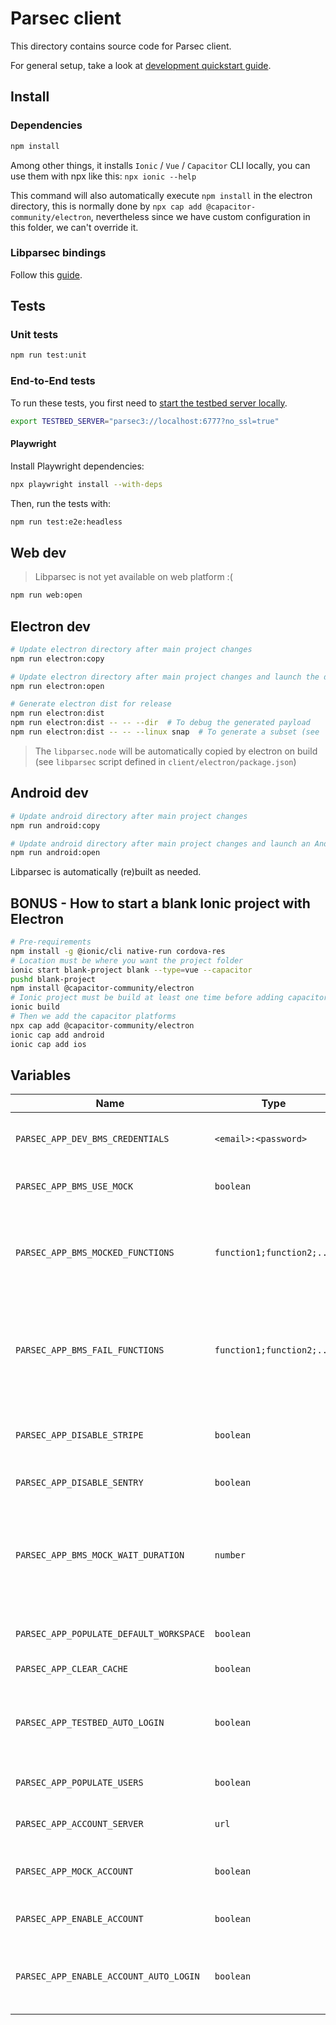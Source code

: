 # Parsec client

This directory contains source code for Parsec client.

For general setup, take a look at [development quickstart guide](../docs/development/README.md#Hacking-the-clients).

## Install

### Dependencies

```bash
npm install
```

Among other things, it installs `Ionic` / `Vue` / `Capacitor` CLI locally, you can use them with npx like this: `npx ionic --help`

This command will also automatically execute `npm install` in the electron directory, this is normally done by `npx cap add @capacitor-community/electron`, nevertheless since we have custom configuration in this folder, we can't override it.

### Libparsec bindings

Follow this [guide](../bindings/README.md).

## Tests

### Unit tests

```bash
npm run test:unit
```

### End-to-End tests

To run these tests, you first need to [start the testbed server locally](../docs/development/README.md#starting-the-testbed-server).

```bash
export TESTBED_SERVER="parsec3://localhost:6777?no_ssl=true"
```

#### Playwright

Install Playwright dependencies:

```bash
npx playwright install --with-deps
```

Then, run the tests with:

```bash
npm run test:e2e:headless
```

## Web dev

> Libparsec is not yet available on web platform :(

```bash
npm run web:open
```

## Electron dev

```bash
# Update electron directory after main project changes
npm run electron:copy

# Update electron directory after main project changes and launch the desktop app
npm run electron:open

# Generate electron dist for release
npm run electron:dist
npm run electron:dist -- -- --dir  # To debug the generated payload
npm run electron:dist -- -- --linux snap  # To generate a subset (see `npx electron-builder build --help`)
```

> The `libparsec.node` will be automatically copied by electron on build (see
> `libparsec` script defined in `client/electron/package.json`)

## Android dev

```bash
# Update android directory after main project changes
npm run android:copy

# Update android directory after main project changes and launch an Android Studio project
npm run android:open
```

Libparsec is automatically (re)built as needed.

<!-- TODO: iOS platform not yet available
## iOS dev

```bash
# In /client
# Update iOS folder after main project changes
npm run ios:copy
# ----
# Update iOS folder after main project changes and launch a XCode project
npm run ios:open
``` -->

## BONUS - How to start a blank Ionic project with Electron

```bash
# Pre-requirements
npm install -g @ionic/cli native-run cordova-res
# Location must be where you want the project folder
ionic start blank-project blank --type=vue --capacitor
pushd blank-project
npm install @capacitor-community/electron
# Ionic project must be build at least one time before adding capacitor plugins
ionic build
# Then we add the capacitor platforms
npx cap add @capacitor-community/electron
ionic cap add android
ionic cap add ios
```

## Variables

| Name                                    | Type                      | Description                                                                             | Remark                                                                                                                  |
| --------------------------------------- | ------------------------- | --------------------------------------------------------------------------------------- | ----------------------------------------------------------------------------------------------------------------------- |
| `PARSEC_APP_DEV_BMS_CREDENTIALS`        | `<email>:<password>`      | Used as default login credentials for the BMS                                           | Only for development purposes! Avoid using `:` in your password as it will mess up the parsing.                         |
| `PARSEC_APP_BMS_USE_MOCK`               | `boolean`                 | Used to mock calls to the BMS                                                           | Only for development purposes!                                                                                          |
| `PARSEC_APP_BMS_MOCKED_FUNCTIONS `      | `function1;function2;...` | Comma-separated list of functions from the BMS API to mock                              | Only for development purposes!                                                                                          |
| `PARSEC_APP_BMS_FAIL_FUNCTIONS `        | `function1;function2;...` | Comma-separated list of functions from the BMS API that should fail if mocked           | Only for development purposes!                                                                                          |
| `PARSEC_APP_DISABLE_STRIPE`             | `boolean`                 | Disable Stripe and hide the customer area                                               |                                                                                                                         |
| `PARSEC_APP_DISABLE_SENTRY`             | `boolean`                 | Disable Sentry                                                                          |                                                                                                                         |
| `PARSEC_APP_BMS_MOCK_WAIT_DURATION`     | `number`                  | How much time mocked BMS functions should take, to simulate network and server slowness | Only for development purposes!                                                                                          |
| `PARSEC_APP_POPULATE_DEFAULT_WORKSPACE` | `boolean`                 | Adds files to the default workspace                                                     | Only for development purposes!                                                                                          |
| `PARSEC_APP_CLEAR_CACHE`                | `boolean`                 | Clear the cache                                                                         | Only for development purposes!                                                                                          |
| `PARSEC_APP_TESTBED_AUTO_LOGIN`         | `boolean`                 | Logins automatically to the first device if set and if using the testbed                | Only for development purposes                                                                                           |
| `PARSEC_APP_POPULATE_USERS`             | `boolean`                 | Adds users to the default organization                                                  | Only for development purposes!                                                                                          |
| `PARSEC_APP_ACCOUNT_SERVER`             | `url`                     | Parsec Account server to use                                                            |                                                                                                                         |
| `PARSEC_APP_MOCK_ACCOUNT`               | `boolean`                 | Mock the calls to Parsec Account                                                        | Only for development purposes!                                                                                          |
| `PARSEC_APP_ENABLE_ACCOUNT`             | `boolean`                 | Enable Parsec Account                                                                   |                                                                                                                         |
| `PARSEC_APP_ENABLE_ACCOUNT_AUTO_LOGIN`  | `boolean`                 | Enable Account auto login                                                               | Only for development purposes! Only works if `PARSEC_APP_ENABLE_ACCOUNT` and `PARSEC_APP_MOCK_ACCOUNT` are set to true. |
